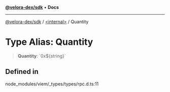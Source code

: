 [**@velora-dex/sdk**](../../README.md) • **Docs**

***

[@velora-dex/sdk](../../globals.md) / [\<internal\>](../README.md) / Quantity

# Type Alias: Quantity

> **Quantity**: \`0x$\{string\}\`

## Defined in

node\_modules/viem/\_types/types/rpc.d.ts:11
